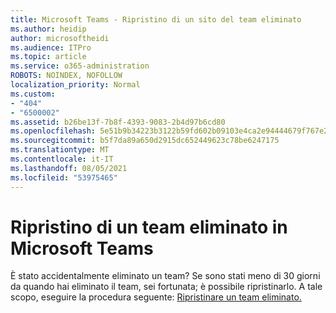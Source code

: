 ```yaml
---
title: Microsoft Teams - Ripristino di un sito del team eliminato
ms.author: heidip
author: microsoftheidi
ms.audience: ITPro
ms.topic: article
ms.service: o365-administration
ROBOTS: NOINDEX, NOFOLLOW
localization_priority: Normal
ms.custom:
- "404"
- "6500002"
ms.assetid: b26be13f-7b8f-4393-9083-2b4d97b6cd80
ms.openlocfilehash: 5e51b9b34223b3122b59fd602b09103e4ca2e94444679f767e2a7005a9928694
ms.sourcegitcommit: b5f7da89a650d2915dc652449623c78be6247175
ms.translationtype: MT
ms.contentlocale: it-IT
ms.lasthandoff: 08/05/2021
ms.locfileid: "53975465"
---
```

# <a name="restoring-a-deleted-team-in-microsoft-teams"></a>Ripristino di un team eliminato in Microsoft Teams

È stato accidentalmente eliminato un team? Se sono stati meno di 30 giorni da quando hai eliminato il team, sei fortunata; è possibile ripristinarlo. A tale scopo, eseguire la procedura seguente: [Ripristinare un team eliminato.](https://docs.microsoft.com/microsoftteams/archive-or-delete-a-team#restore-a-deleted-team)
